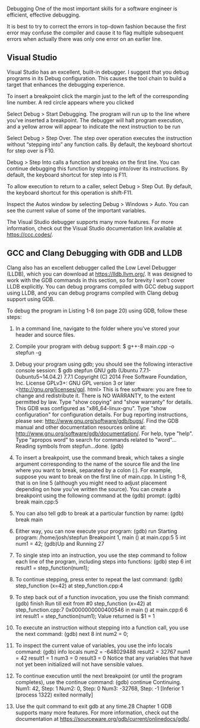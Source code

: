 Debugging
One of the most important skills for a software engineer is efficient, effective debugging.

It is best to try to correct the errors in top-down fashion because the first error may confuse the compiler and cause it to flag multiple subsequent errors when actually there was only one error on an earlier line.


## Visual Studio
Visual Studio has an excellent, built-in debugger. I suggest that you debug programs in its Debug configuration. This causes the tool chain to build a target that enhances the debugging experience.

To insert a breakpoint click the margin just to the left of the corresponding line number. A red circle appears where you clicked

Select Debug > Start Debugging. The program will run up to the line where you’ve inserted a breakpoint. The debugger will halt program execution, and a yellow arrow will appear to indicate the next instruction to be run

Select Debug > Step Over. The step over operation executes the instruction without “stepping into” any function calls. By default, the keyboard shortcut for step over is F10.

Debug > Step Into calls a function and breaks on the first line. You can continue debugging this function by stepping into/over its instructions. By default, the keyboard shortcut for step into is F11.

To allow execution to return to a caller, select Debug > Step Out. By default, the keyboard shortcut for this operation is shift-F11.

Inspect the Autos window by selecting Debug > Windows > Auto. You can see the current value of some of the important variables.

The Visual Studio debugger supports many more features. For more information, check out the Visual Studio documentation link available at https://ccc.codes/.



## GCC and Clang Debugging with GDB and LLDB

Clang also has an excellent debugger called the Low Level Debugger (LLDB), which you can download at https://lldb.llvm.org/. It was designed to work with the GDB commands in this section, so for brevity I won’t cover LLDB explicitly. You can debug programs compiled with GCC debug support using LLDB, and you can debug programs compiled with Clang debug support using GDB.

To debug the program in Listing 1-8 (on page 20) using GDB, follow
these steps:
1. In a command line, navigate to the folder where you’ve stored your header and source files.

2. Compile your program with debug support:
$ g++-8 main.cpp -o stepfun -g

3. Debug your program using gdb; you should see the following interactive
console session:
$ gdb stepfun
GNU gdb (Ubuntu 7.7.1-0ubuntu5~14.04.2) 7.7.1
Copyright (C) 2014 Free Software Foundation, Inc.
License GPLv3+: GNU GPL version 3 or later <http://gnu.org/licenses/gpl.
html>
This is free software: you are free to change and redistribute it.
There is NO WARRANTY, to the extent permitted by law. Type "show copying"
and "show warranty" for details.
This GDB was configured as "x86_64-linux-gnu".
Type "show configuration" for configuration details.
For bug reporting instructions, please see:
<http://www.gnu.org/software/gdb/bugs/>.
Find the GDB manual and other documentation resources online at:
<http://www.gnu.org/software/gdb/documentation/>.
For help, type "help".
Type "apropos word" to search for commands related to "word"...
Reading symbols from stepfun...done.
(gdb)

4. To insert a breakpoint, use the command break, which takes a single
argument corresponding to the name of the source file and the line
where you want to break, separated by a colon (:). For example, suppose you want to break on the first line of main.cpp. In Listing 1-8, that
is on line 5 (although you might need to adjust placement depending
on how you’ve written the source). You can create a breakpoint using
the following command at the (gdb) prompt:
(gdb) break main.cpp:5

5. You can also tell gdb to break at a particular function by name:
(gdb) break main

6. Either way, you can now execute your program:
(gdb) run
Starting program: /home/josh/stepfun
Breakpoint 1, main () at main.cpp:5
5 int num1 = 42;
(gdb)Up and Running 27

7. To single step into an instruction, you use the step command to follow
each line of the program, including steps into functions:
(gdb) step
6 int result1 = step_function(num1);

8. To continue stepping, press enter to repeat the last command:
(gdb)
step_function (x=42) at step_function.cpp:4

9. To step back out of a function invocation, you use the finish command:
(gdb) finish
Run till exit from #0 step_function (x=42) at step_function.cpp:7
0x0000000000400546 in main () at main.cpp:6
6 int result1 = step_function(num1);
Value returned is $1 = 1

10. To execute an instruction without stepping into a function call, you use
the next command:
(gdb) next
8 int num2 = 0;

11. To inspect the current value of variables, you use the info locals
command:
(gdb) info locals
num2 = -648029488
result2 = 32767
num1 = 42
result1 = 1
num3 = 0
result3 = 0
Notice that any variables that have not yet been initialized will not
have sensible values.

12. To continue execution until the next breakpoint (or until the program
completes), use the continue command:
(gdb) continue
Continuing.
Num1: 42, Step: 1
Num2: 0, Step: 0
Num3: -32768, Step: -1
[Inferior 1 (process 1322) exited normally]

13. Use the quit command to exit gdb at any time.28 Chapter 1
GDB supports many more features. For more information, check out
the documentation at https://sourceware.org/gdb/current/onlinedocs/gdb/.
